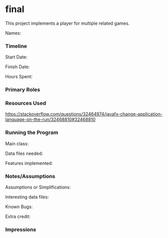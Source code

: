 final
====

This project implements a player for multiple related games.

Names:


### Timeline

Start Date: 

Finish Date: 

Hours Spent:

### Primary Roles


### Resources Used
https://stackoverflow.com/questions/32464974/javafx-change-application-language-on-the-run/32468810#32468810


### Running the Program

Main class:

Data files needed: 

Features implemented:



### Notes/Assumptions

Assumptions or Simplifications:

Interesting data files:

Known Bugs:

Extra credit:


### Impressions

